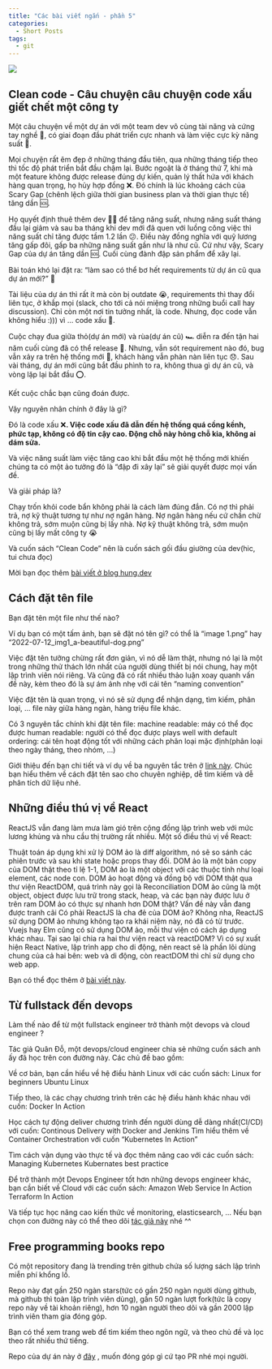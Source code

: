 ```yaml
---
title: "Các bài viết ngắn - phần 5"
categories:
  - Short Posts
tags:
  - git
---
```

![](assets/images/2022/07/2022-07-28-cac-bai-viet-ngan-phan-5-cover.webp)

## Clean code - Câu chuyện câu chuyện code xấu giết chết một công ty
Một câu chuyện về một dự án với một team dev vô cùng tài năng và cứng tay nghề 💪, có giai đoạn đầu phát triển cực nhanh và làm việc cực kỳ năng suất 🚀.

Mọi chuyện rất êm đẹp ở những tháng đầu tiên, qua những tháng tiếp theo thì tốc độ phát triển bắt đầu chậm lại. Bước ngoặt là ở tháng thứ 7, khi mà một feature không được release đúng dự kiến, quản lý thất hứa với khách hàng quan trọng, họ hủy hợp đồng ❌. Đó chính là lúc khoảng cách của Scary Gap (chênh lệch giữa thời gian business plan và thời gian thực tế) tăng dần 🆘.

Họ quyết định thuê thêm dev 👨‍🏭 để tăng năng suất, nhưng năng suất tháng đầu lại giảm và sau ba tháng khi dev mới đã quen với luồng công việc thì năng suất chỉ tăng được tầm 1.2 lần 😕. Điều này đồng nghĩa với quỹ lương tăng gấp đôi, gấp ba những năng suất gần như là như cũ. Cứ như vậy, Scary Gap của dự án tăng dần 🆘. Cuối cùng đành đập sản phẩm để xây lại.

Bài toán khó lại đặt ra: “làm sao có thể bơ hết requirements từ dự án cũ qua dự án mới?” 🤔

Tài liệu của dự án thì rất ít mà còn bị outdate 😭, requirements thì thay đổi liên tục, ở khắp mọi (slack, cho tới cả nói miệng trong những buổi call hay discussion). Chỉ còn một nơi tin tưởng nhất, là code. Nhưng, đọc code vẫn không hiểu :))) vì … code xấu 🥲.

Cuộc chạy đua giữa thỏ(dự án mới) và rùa(dự án cũ) 🏎 diễn ra đến tận hai năm cuối cùng đã có thể release 🙏. Nhưng, vẫn sót requirement nào đó, bug vẫn xảy ra trên hệ thống mới 🐞, khách hàng vẫn phàn nàn liên tục 😞. Sau vài tháng, dự án mới cũng bắt đầu phình to ra, không thua gì dự án cũ, và vòng lặp lại bắt đầu ⭕️.

Kết cuộc chắc bạn cũng đoán được.

Vậy nguyên nhân chính ở đây là gì?

Đó là code xấu ❌**. Việc code xấu đã dẫn đến hệ thống quá cồng kềnh, phức tạp, không có độ tin cậy cao. Động chỗ này hỏng chỗ kia, không ai dám sửa.**

Và việc năng suất làm việc tăng cao khi bắt đầu một hệ thống mới khiến chúng ta có một ảo tưởng đó là “đập đi xây lại” sẽ giải quyết được mọi vấn đề.

Và giải pháp là?

Chạy trốn khỏi code bẩn không phải là cách làm đúng đắn. Có nợ thì phải trả, nợ kỹ thuật tương tự như nợ ngân hàng. Nợ ngân hàng nếu cứ chần chừ không trả, sớm muộn cũng bị lấy nhà. Nợ kỹ thuật không trả, sớm muộn cũng bị lấy mất công ty 😭

Và cuốn sách “Clean Code” nên là cuốn sách gối đầu giường của dev(hic, tui chưa đọc)

Mời bạn đọc thêm [bài viết ở blog hung.dev](https://hung.dev/clean-code-1)

## Cách đặt tên file
Bạn đặt tên một file như thế nào?

Ví dụ bạn có một tấm ảnh, bạn sẽ đặt nó tên gì? có thể là “image 1.png” hay “2022-07-12_img1_a-beautiful-dog.png”

Việc đặt tên tưởng chừng rất đơn giản, vì nó dễ làm thật, nhưng nó lại là một trong những thử thách lớn nhất của người dùng thiết bị nói chung, hay một lập trình viên nói riêng. Và cũng đã có rất nhiều thảo luận xoay quanh vấn đề này, kèm theo đó là sự ám ảnh nhẹ với cái tên “naming convention”

Việc đặt tên là quan trọng, vì nó sẽ sử dụng để nhận dạng, tìm kiếm, phân loại, … file này giữa hàng ngàn, hàng triệu file khác.

Có 3 nguyên tắc chính khi đặt tên file: machine readable: máy có thể đọc được human readable: người có thể đọc được plays well with default ordering: cái tên hoạt động tốt với những cách phân loại mặc định(phân loại theo ngày tháng, theo nhóm, …)

Giới thiệu đến bạn chi tiết và ví dụ về ba nguyên tắc trên ở [link này](http://www2.stat.duke.edu/~rcs46/lectures_2015/01-markdown-git/slides/naming-slides/naming-slides.pdf). Chúc bạn hiểu thêm về cách đặt tên sao cho chuyên nghiệp, dễ tìm kiếm và dễ phân tích dữ liệu nhé.

## Những điều thú vị về React
ReactJS vẫn đang làm mưa làm gió trên cộng đồng lập trình web với mức lương khủng và nhu cầu thị trường rất nhiều. Một số điều thú vị về React:

Thuật toán áp dụng khi xử lý DOM ảo là diff algorithm, nó sẽ so sánh các phiên trước và sau khi state hoặc props thay đổi. DOM ảo là một bản copy của DOM thật theo tỉ lệ 1-1, DOM ảo là một object với các thuộc tính như loại element, các node con. DOM ảo hoạt động và đồng bộ với DOM thật qua thư viện ReactDOM, quá trình này gọi là Reconciliation DOM ảo cũng là một object, object được lưu trữ trong stack, heap, và các bạn này được lưu ở trên ram DOM ảo có thực sự nhanh hơn DOM thật? Vấn đề này vẫn đang được tranh cãi Có phải ReactJS là cha đẻ của DOM ảo? Không nha, ReactJS sử dụng DOM ảo nhưng không tạo ra khái niệm này, nó đã có từ trước. Vuejs hay Elm cũng có sử dụng DOM ảo, mỗi thư viện có cách áp dụng khác nhau. Tại sao lại chia ra hai thư viện react và reactDOM? Vì có sự xuất hiện React Native, lập trình app cho di động, nên react sẽ là phần lõi dùng chung của cả hai bên: web và di động, còn reactDOM thì chỉ sử dụng cho web app.

Bạn có thể đọc thêm ở [bài viết này](https://viblo.asia/p/su-that-thu-vi-ve-react-co-the-ban-chua-biet-L4x5xAawKBM).

## Từ fullstack đến devops
Làm thế nào để từ một fullstack engineer trở thành một devops và cloud engineer ?

Tác giả Quân Đỗ, một devops/cloud engineer chia sẻ những cuốn sách anh ấy đã học trên con đường này. Các chủ đề bao gồm:

Về cơ bản, bạn cần hiểu về hệ điều hành Linux với các cuốn sách: Linux for beginners Ubuntu Linux

Tiếp theo, là các chạy chương trình trên các hệ điều hành khác nhau với cuốn: Docker In Action

Học cách tự động deliver chương trình đến người dùng dễ dàng nhất(CI/CD) với cuốn: Continous Delivery with Docker and Jenkins Tìm hiểu thêm về Container Orchestration với cuốn “Kubernetes In Action”

Tìm cách vận dụng vào thực tế và đọc thêm nâng cao với các cuốn sách: Managing Kubernetes Kubernates best practice

Để trở thành một Devops Engineer tốt hơn những devops engineer khác, bạn cần biết về Cloud với các cuốn sách: Amazon Web Service In Action Terraform In Action

Và tiếp tục học nâng cao kiến thức về monitoring, elasticsearch, … Nếu bạn chọn con đường này có thể theo dõi [tác giả này](https://viblo.asia/p/side-story-nhung-cuon-sach-nen-doc-de-tro-thanh-devops-cho-nguoi-moi-bat-dau-YWOZrAqNKQ0) nhé ^^

## Free programming books repo
Có một repository đang là trending trên github chứa số lượng sách lập trình miễn phí khổng lồ.

Repo này đạt gần 250 ngàn stars(tức có gần 250 ngàn người dùng github, mà github thì toàn lập trình viên dùng), gần 50 ngàn lượt fork(tức là copy repo này về tài khoản riêng), hơn 10 ngàn người theo dõi và gần 2000 lập trình viên tham gia đóng góp.

Bạn có thể xem trang web để tìm kiếm theo ngôn ngữ, và theo chủ đề và lọc theo rất nhiều thứ tiếng.

Repo của dự án này ở [đây](https://github.com/EbookFoundation/free-programming-books) , muốn đóng góp gì cứ tạo PR nhé mọi người.
